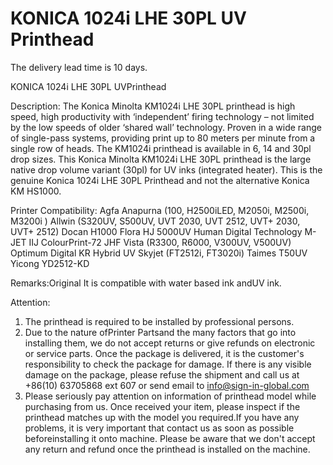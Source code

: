 # KONICA 1024i LHE 30PL UV Printhead

The delivery lead time is 10 days.

KONICA 1024i LHE 30PL UVPrinthead

Description:
The Konica Minolta KM1024i LHE 30PL printhead is high speed, high productivity with ‘independent’ firing technology – not limited by the low speeds of older ‘shared wall’ technology. Proven in a wide range of single-pass systems, providing print up to 80 meters per minute from a single row of heads. The KM1024i printhead is available in 6, 14 and 30pl drop sizes. This Konica Minolta KM1024i LHE 30PL printhead is the large native drop volume variant (30pl) for UV inks (integrated heater). This is the genuine Konica 1024i LHE 30PL Printhead and not the alternative Konica KM HS1000.

Printer Compatibility:
Agfa Anapurna (100, H2500iLED, M2050i, M2500i, M3200i )
Allwin (S320UV, S500UV, UVT 2030, UVT 2512, UVT+ 2030, UVT+ 2512)
Docan H1000
Flora HJ 5000UV
Human Digital Technology M-JET
IIJ ColourPrint-72
JHF Vista (R3300, R6000, V300UV, V500UV)
Optimum Digital KR Hybrid UV
Skyjet (FT2512i, FT3020i)
Taimes T50UV
Yicong YD2512-KD

Remarks:Original
It is compatible with water based ink andUV ink.

Attention:
1. The printhead is required to be installed by professional persons.
2. Due to the nature ofPrinter Partsand the many factors that go into installing them, we do not accept returns or give refunds on electronic or service parts. Once the package is delivered, it is the customer's responsibility to check the package for damage. If there is any visible damage on the package, please refuse the shipment and call us at +86(10) 63705868 ext 607 or send email to info@sign-in-global.com
3. Please seriously pay attention on information of printhead model while purchasing from us. Once received your item, please inspect if the printhead matches up with the model you required.If you have any problems, it is very important that contact us as soon as possible beforeinstalling it onto machine. Please be aware that we don't accept any return and refund once the printhead is installed on the machine.
